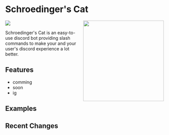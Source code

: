 # Schroedinger's Cat

<img align="right" src="https://user-images.githubusercontent.com/88390464/192118947-6e713788-9a1d-443d-b8ba-7d59f4dd4165.png" height="256" width="256">

<img align="middle" src="https://top.gg/api/widget/servers/872475386620026971.svg">

Schroedinger's Cat is an easy-to-use discord bot providing slash commands to make your and your user's discord experience a lot better. 

<!-- FEATURES-->
## Features

   - comming 
   - soon
   - ig
  
## Examples


## Recent Changes


